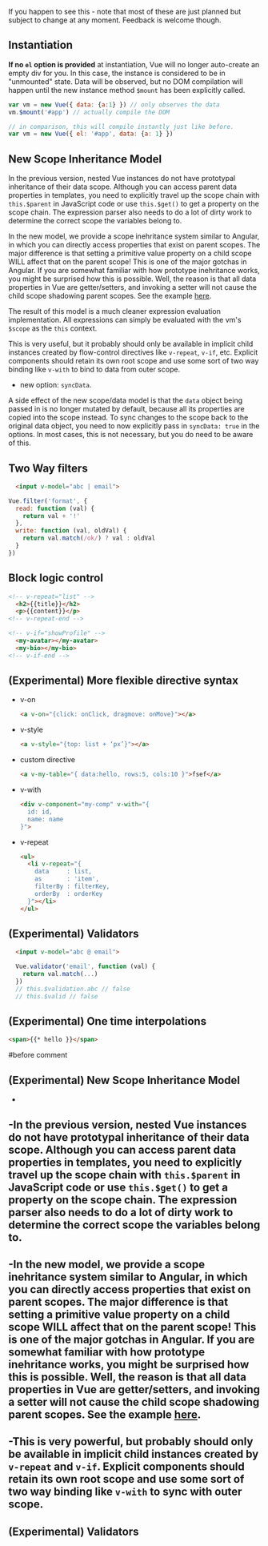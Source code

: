 If you happen to see this - note that most of these are just planned but subject to change at any moment. Feedback is welcome though.

## Instantiation

**If no `el` option is provided** at instantiation, Vue will no longer auto-create an empty div for you. In this case, the instance is considered to be in "unmounted" state. Data will be observed, but no DOM compilation will happen until the new instance method `$mount` has been explicitly called.

``` js
var vm = new Vue({ data: {a:1} }) // only observes the data
vm.$mount('#app') // actually compile the DOM

// in comparison, this will compile instantly just like before.
var vm = new Vue({ el: '#app', data: {a: 1} })
```

## New Scope Inheritance Model

In the previous version, nested Vue instances do not have prototypal inheritance of their data scope. Although you can access parent data properties in templates, you need to explicitly travel up the scope chain with `this.$parent` in JavaScript code or use `this.$get()` to get a property on the scope chain. The expression parser also needs to do a lot of dirty work to determine the correct scope the variables belong to.

In the new model, we provide a scope inehritance system similar to Angular, in which you can directly access properties that exist on parent scopes. The major difference is that setting a primitive value property on a child scope WILL affect that on the parent scope! This is one of the major gotchas in Angular. If you are somewhat familiar with how prototype inehritance works, you might be surprised how this is possible. Well, the reason is that all data properties in Vue are getter/setters, and invoking a setter will not cause the child scope shadowing parent scopes. See the example [here](http://jsfiddle.net/yyx990803/Px2n6/).

The result of this model is a much cleaner expression evaluation implementation. All expressions can simply be evaluated with the vm's `$scope` as the `this` context.

This is very useful, but it probably should only be available in implicit child instances created by flow-control directives like `v-repeat`, `v-if`, etc. Explicit components should retain its own root scope and use some sort of two way binding like `v-with` to bind to data from outer scope.

- new option: `syncData`.

A side effect of the new scope/data model is that the `data` object being passed in is no longer mutated by default, because all its properties are copied into the scope instead. To sync changes to the scope back to the original data object, you need to now explicitly pass in  `syncData: true` in the options. In most cases, this is not necessary, but you do need to be aware of this.

## Two Way filters

``` html
  <input v-model="abc | email">
```

``` js
Vue.filter('format', {
  read: function (val) {
    return val + '!'
  },
  write: function (val, oldVal) {
    return val.match(/ok/) ? val : oldVal
  }
})
```

## Block logic control

``` html
<!-- v-repeat="list" -->
  <h2>{{title}}</h2>
  <p>{{content}}</p>
<!-- v-repeat-end -->
```

``` html
<!-- v-if="showProfile" -->
  <my-avatar></my-avatar>
  <my-bio></my-bio>
<!-- v-if-end -->
```

## (Experimental) More flexible directive syntax

  - v-on

    ``` html
    <a v-on="{click: onClick, dragmove: onMove}"></a>
    ```

  - v-style

    ``` html
    <a v-style="{top: list + ‘px’}"></a>
    ```

  - custom directive

    ``` html
    <a v-my-table="{ data:hello, rows:5, cols:10 }">fsef</a>
    ```

  - v-with

    ``` html
    <div v-component="my-comp" v-with="{
      id: id,
      name: name
    }">
    ```

  - v-repeat

    ``` html
    <ul>
      <li v-repeat="{
        data     : list,
        as       : 'item',
        filterBy : filterKey,
        orderBy  : orderKey
      }"></li>
    </ul>
    ```

## (Experimental) Validators

``` html
  <input v-model="abc @ email">
```

``` js
  Vue.validator('email', function (val) {
    return val.match(...)
  })
  // this.$validation.abc // false
  // this.$valid // false
```

## (Experimental) One time interpolations

``` html
<span>{{* hello }}</span>
```
#before comment
## (Experimental) New Scope Inheritance Model
-
-In the previous version, nested Vue instances do not have prototypal inheritance of their data scope. Although you can access parent data properties in templates, you need to explicitly travel up the scope chain with `this.$parent` in JavaScript code or use `this.$get()` to get a property on the scope chain. The expression parser also needs to do a lot of dirty work to determine the correct scope the variables belong to.
-
-In the new model, we provide a scope inehritance system similar to Angular, in which you can directly access properties that exist on parent scopes. The major difference is that setting a primitive value property on a child scope WILL affect that on the parent scope! This is one of the major gotchas in Angular. If you are somewhat familiar with how prototype inehritance works, you might be surprised how this is possible. Well, the reason is that all data properties in Vue are getter/setters, and invoking a setter will not cause the child scope shadowing parent scopes. See the example [here](http://jsfiddle.net/yyx990803/Px2n6/).
-
-This is very powerful, but probably should only be available in implicit child instances created by `v-repeat` and `v-if`. Explicit components should retain its own root scope and use some sort of two way binding like `v-with` to sync with outer scope.
-
 ## (Experimental) Validators
